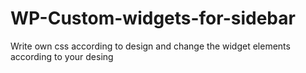 # WP-Custom-widgets-for-sidebar

Write own css according to design and change the widget elements according to your desing
